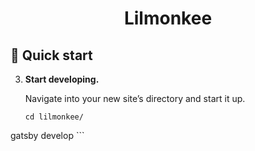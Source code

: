 
<h1 align="center">
  Lilmonkee
</h1>



## 🚀 Quick start


3.  **Start developing.**

    Navigate into your new site’s directory and start it up.

    ```shell
    cd lilmonkee/
   gatsby develop
    ```